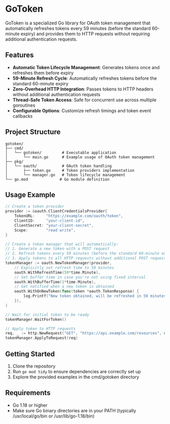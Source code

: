 # GoToken

GoToken is a specialized Go library for OAuth token management that automatically refreshes tokens every 59 minutes (before the standard 60-minute expiry) and provides them to HTTP requests without requiring additional authentication requests.

## Features

- **Automatic Token Lifecycle Management**: Generates tokens once and refreshes them before expiry
- **59-Minute Refresh Cycle**: Automatically refreshes tokens before the standard 60-minute expiry
- **Zero-Overhead HTTP Integration**: Passes tokens to HTTP headers without additional authentication requests
- **Thread-Safe Token Access**: Safe for concurrent use across multiple goroutines
- **Configurable Options**: Customize refresh timings and token event callbacks

## Project Structure

```
gotoken/
├── cmd/
│   └── gotoken/         # Executable application
│       └── main.go      # Example usage of OAuth token management
├── pkg/
│   └── oauth/           # OAuth token handling
│       ├── token.go     # Token providers implementation
│       └── manager.go   # Token lifecycle management
└── go.mod              # Go module definition
```

## Usage Example

```go
// Create a token provider
provider := &oauth.ClientCredentialsProvider{
    TokenURL:     "https://example.com/oauth/token",
    ClientID:     "your-client-id",
    ClientSecret: "your-client-secret",
    Scope:        "read write",
}

// Create a token manager that will automatically:
// 1. Generate a new token with a POST request
// 2. Refresh tokens every 59 minutes (before the standard 60-minute expiry)
// 3. Apply tokens to all HTTP requests without additional POST requests
tokenManager := oauth.NewTokenManager(provider,
    // Explicitly set refresh time to 59 minutes
    oauth.WithRefreshTime(59*time.Minute),
    // Set buffer time in case you're not using fixed interval
    oauth.WithBufferTime(1*time.Minute),
    // Get notified when a new token is obtained
    oauth.WithOnNewToken(func(token *oauth.TokenResponse) {
        log.Printf("New token obtained, will be refreshed in 59 minutes")
    }),
)

// Wait for initial token to be ready
tokenManager.WaitForToken()

// Apply token to HTTP requests
req, _ := http.NewRequest("GET", "https://api.example.com/resources", nil)
tokenManager.ApplyToRequest(req)
```

## Getting Started

1. Clone the repository
2. Run `go mod tidy` to ensure dependencies are correctly set up
3. Explore the provided examples in the cmd/gotoken directory

## Requirements

- Go 1.18 or higher
- Make sure Go binary directories are in your PATH (typically /usr/local/go/bin or /usr/lib/go-1.18/bin)
